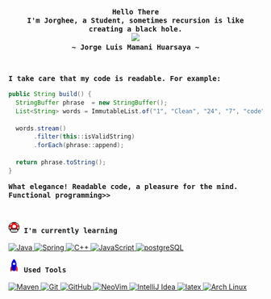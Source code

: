 <div align="justify">

  <p align="center">
    <samp>
      <b>
        Hello There <br>
        I'm Jorghee, a Student, sometimes recursion is like creating a black hole.
      </b>
      <br> <image src="https://readme-typing-svg.herokuapp.com?font=Iosevka&size=16&color=6791c9&center=true&width=410&height=45&lines=Building+on+the+foundations."> <br>
      <b>
        ~ Jorge Luis Mamani Huarsaya ~
      </b>
    </samp>
  </p>
</div>


<br>
<p>
  <samp>
    <b>I take care that my code is readable. For example:</b>
  </samp>
</p>

```java
public String build() {
  StringBuffer phrase  = new StringBuffer();
  List<String> words = ImmutableList.of("1", "Clean", "24", "7", "code", "14");

  words.stream()
       .filter(this::isValidString)
       .forEach(phrase::append);

  return phrase.toString();
}
```
<p>
  <samp>
    <b>
      What elegance! Readable code, a pleasure for the mind.
      <br>
      Functional programming>>
    </b>
  </samp>
</p>

<div align="left">
  <br>
  <p>
    <samp><b>
      <img alt="GIF" src="gif/powerup.gif" width="22px"> I'm currently learning <br>
    </b></samp>
    <br>
    <a href="https://docs.oracle.com/javase/tutorial/tutorialLearningPaths.html" target="_blank">
      <img src="https://skillicons.dev/icons?i=java" alt="Java" width="40" height="40">
    </a>
    <a href="https://spring.io/" target="_blank">
      <img src="https://skillicons.dev/icons?i=spring" alt="Spring" width="40" height="40">
    </a>
    <a href="https://isocpp.org/" target="_blank">
      <img src="https://skillicons.dev/icons?i=cpp" alt="C++" width="40" height="40">
    </a>
    <a href="https://developer.mozilla.org/en-US/docs/Web/JavaScript" target="_blank">
      <img src="https://skillicons.dev/icons?i=js" alt="JavaScript" width="40" height="40">
    </a>
    <a href="https://www.postgresql.org/docs/" target="_blank">
      <img src="https://skillicons.dev/icons?i=postgres" alt="postgreSQL" width="40" height="40">
    </a>
  </p>
  <p>
    <samp><b>
      <img alt="GIF" src="gif/Rocket.gif" width="22px"> Used Tools <br>
    </b></samp>
    <br>
    <a href="https://maven.apache.org/" target="_blank">
      <img src="https://skillicons.dev/icons?i=maven" alt="Maven" width="40" height="40">
    </a>
    <a href="https://git-scm.com/" target="_blank">
      <img src="https://skillicons.dev/icons?i=git" alt="Git" width="40" height="40">
    </a>
    <a href="https://github.com/" target="_blank">
      <img src="https://skillicons.dev/icons?i=github" alt="GitHub" width="40" height="40">
    </a>
    <a href="https://neovim.io/" target="_blank">
      <img src="https://skillicons.dev/icons?i=neovim" alt="NeoVim" width="40" height="40">
    </a>
    <a href="https://www.jetbrains.com/idea/" target="_blank">
      <img src="https://skillicons.dev/icons?i=idea" alt="IntelliJ Idea" width="40" height="40">
    </a>
    <a href="https://www.latex-project.org/" target="_blank">
      <img src="https://skillicons.dev/icons?i=latex" alt="latex" width="40" height="40">
    </a>
    <a href="https://archlinux.org/" target="_blank">
      <img src="https://skillicons.dev/icons?i=arch" alt="Arch Linux" width="40" height="40">
    </a>
  </p>
</div>
